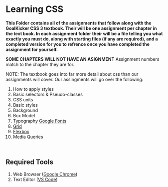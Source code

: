 # Learning CSS

**This Folder contains all of the assignments that follow along with the GoalKicker CSS 3 textbook. Their will be one assignment per chapter in the text book. In each assignment folder their will be a file telling you what exactly you must do, along with starting files (if any are required), and a completed version for you to refrence once you have completed the assignment for yourself.**

**SOME CHAPTERS WILL NOT HAVE AN ASIGNMENT**
Assignment numbers match to the chapter they are for.

NOTE: The textbook goes into far more detail about css than our assignments will cover. Our assingments will go over the following:
1. How to apply styles
2. Basic selectors & Pseudo-classes
3. CSS units
3. Basic styles
4. Background
5. Box Model
6. Typography [Google Fonts](https://fonts.google.com/)
7. [Grid](https://css-tricks.com/snippets/css/complete-guide-grid/)
8. [Flexbox](https://css-tricks.com/snippets/css/a-guide-to-flexbox/)
9. Media Queries

<br>

## Required Tools
1. Web Browser ([Google Chrome](https://www.google.com/chrome/))
2. Text Editor ([VS Code](https://code.visualstudio.com))
